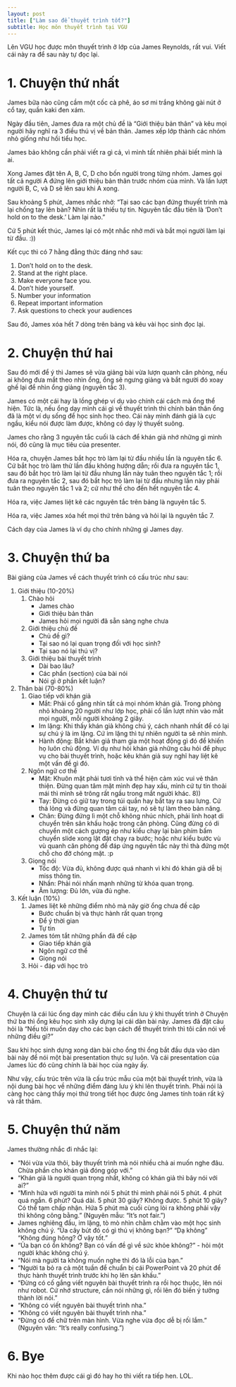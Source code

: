 ```yaml
---
layout: post
title: ["Làm sao để thuyết trình tốt?"]
subtitle: Học môn thuyết trình tại VGU
---
```

Lên VGU học được môn thuyết trình ở lớp của James Reynolds, rất vui. Viết cái này ra để sau này tự đọc lại.

# 1. Chuyện thứ nhất

James bữa nào cũng cầm một cốc cà phê, áo sơ mi trắng không gài nút ở cổ tay, quần kaki đen xám.

Ngày đầu tiên, James đưa ra một chủ đề là “Giới thiệu bản thân” và kêu mọi người hãy nghĩ ra 3 điều thú vị về bản thân. James xếp lớp thành các nhóm nhỏ giống như hồi tiểu học.

James bảo không cần phải viết ra gì cả, vì mình tất nhiên phải biết mình là ai.

Xong James đặt tên A, B, C, D cho bốn người trong từng nhóm. James gọi tất cả người A đứng lên giới thiệu bản thân trước nhóm của mình. Và lần lượt người B, C, và D sẽ lên sau khi A xong.

Sau khoảng 5 phút, James nhắc nhở: “Tại sao các bạn đứng thuyết trình mà lại chống tay lên bàn? Nhìn rất là thiếu tự tin. Nguyên tắc đầu tiên là ‘Don’t hold on to the desk.’ Làm lại nào.”

Cứ 5 phút kết thúc, James lại có một nhắc nhở mới và bắt mọi người làm lại từ đầu. :))

Kết cục thì có 7 hằng đẳng thức đáng nhớ sau:

1. Don’t hold on to the desk.
2. Stand at the right place.
3. Make everyone face you.
4. Don’t hide yourself.
5. Number your information
6. Repeat important information
7. Ask questions to check your audiences

Sau đó, James xóa hết 7 dòng trên bảng và kêu vài học sinh đọc lại.

# 2. Chuyện thứ hai

Sau đó mới để ý thì James sẽ vừa giảng bài vừa lượn quanh căn phòng, nếu ai không đưa mắt theo nhìn ổng, ổng sẽ ngưng giảng và bắt người đó xoay ghế lại để nhìn ổng giảng (nguyên tắc 3).

James có một cái hay là lồng ghép ví dụ vào chính cái cách mà ổng thể hiện. Tức là, nếu ổng dạy mình cái gì về thuyết trình thì chính bản thân ổng đã là một ví dụ sống để học sinh học theo. Cái này mình đánh giá là cực ngầu, kiểu nói được làm được, không có dạy lý thuyết suông.

James cho rằng 3 nguyên tắc cuối là cách để khán giả nhớ những gì mình nói, đó cũng là mục tiêu của presenter.

Hóa ra, chuyện James bắt học trò làm lại từ đầu nhiều lần là nguyên tắc 6. Cứ bắt học trò làm thử lần đầu không hướng dẫn; rồi đưa ra nguyên tắc 1, sau đó bắt học trò làm lại từ đầu nhưng lần này tuân theo nguyên tắc 1; rồi đưa ra nguyên tắc 2, sau đó bắt học trò làm lại từ đầu nhưng lần này phải tuân theo nguyên tắc 1 và 2; cứ như thế cho đến hết nguyên tắc 4.

Hóa ra, việc James liệt kê các nguyên tắc trên bảng là nguyên tắc 5.

Hóa ra, việc James xóa hết mọi thứ trên bảng và hỏi lại là nguyên tắc 7.

Cách dạy của James là ví dụ cho chính những gì James dạy.

# 3. Chuyện thứ ba

Bài giảng của James về cách thuyết trình có cấu trúc như sau:

1. Giới thiệu (10-20%)
    1. Chào hỏi
        - James chào
        - Giới thiệu bản thân
        - James hỏi mọi người đã sẵn sàng nghe chưa
    2. Giới thiệu chủ đề
        - Chủ đề gì?
        - Tại sao nó lại quan trọng đối với học sinh?
        - Tại sao nó lại thú vị?
    3. Giới thiệu bài thuyết trình
        - Dài bao lâu?
        - Các phần (section) của bài nói
        - Nói gì ở phần kết luận?
2. Thân bài (70-80%)
    1. Giao tiếp với khán giả
        - Mắt: Phải cố gắng nhìn tất cả mọi nhóm khán giả. Trong phòng nhỏ khoảng 20 người như lớp học, phải cố lần lượt nhìn vào mắt mọi người, mỗi người khoảng 2 giây.
        - Im lặng: Khi thấy khán giả không chú ý, cách nhanh nhất để có lại sự chú ý là im lặng. Cứ im lặng thì tự nhiên người ta sẽ nhìn mình.
        - Hành động: Bắt khán giả tham gia một hoạt động gì đó để khiến họ luôn chủ động. Ví dụ như hỏi khán giả những câu hỏi để phục vụ cho bài thuyết trình, hoặc kêu khán giả suy nghĩ hay liệt kê một vấn đề gì đó.
    2. Ngôn ngữ cơ thể
        - Mặt: Khuôn mặt phải tươi tỉnh và thể hiện cảm xúc vui vẻ thân thiện. Đừng quan tâm mặt mình đẹp hay xấu, mình cứ tự tin thoải mái thì mình sẽ trông rất ngầu trong mắt người khác. 8))
        - Tay: Đừng có giữ tay trong túi quần hay bắt tay ra sau lưng. Cứ thả lỏng và đừng quan tâm cái tay, nó sẽ tự làm theo bản năng.
        - Chân: Đừng đứng lì một chỗ không nhúc nhích, phải linh hoạt di chuyển trên sân khấu hoặc trong căn phòng. Cũng đừng có di chuyển một cách gượng ép như kiểu chạy lại bàn phím bấm chuyển slide xong lật đật chạy ra bước; hoặc như kiểu bước vù vù quanh căn phòng để đáp ứng nguyên tắc này thì thà đứng một chỗ cho đỡ chóng mặt. :p
    3. Giọng nói
        - Tốc độ: Vừa đủ, không được quá nhanh vì khi đó khán giả dễ bị miss thông tin.
        - Nhấn: Phải nói nhấn mạnh những từ khóa quan trọng.
        - Âm lượng: Đủ lớn, vừa đủ nghe.
3. Kết luận (10%)
    1. James liệt kê những điểm nhỏ mà nãy giờ ổng chưa đề cập
        - Bước chuẩn bị và thực hành rất quan trọng
        - Để ý thời gian
        - Tự tin
    2. James tóm tắt những phần đã đề cập
        - Giao tiếp khán giả
        - Ngôn ngữ cơ thể
        - Giọng nói
    3. Hỏi - đáp với học trò

# 4. Chuyện thứ tư

Chuyện là cái lúc ổng dạy mình các điều cần lưu ý khi thuyết trình ở Chuyện thứ ba thì ổng kêu học sinh xây dựng lại cái dàn bài này. James đã đặt câu hỏi là “Nếu tôi muốn dạy cho các bạn cách để thuyết trình thì tôi cần nói về những điều gì?”

Sau khi học sinh dựng xong dàn bài cho ổng thì ổng bắt đầu dựa vào dàn bài này để nói một bài presentation thực sự luôn. Và cái presentation của James lúc đó cũng chính là bài học của ngày ấy.

Như vậy, cấu trúc trên vừa là cấu trúc mẫu của một bài thuyết trình, vừa là nội dung bài học về những điểm đáng lưu ý khi lên thuyết trình. Phải nói là càng học càng thấy mọi thứ trong tiết học được ông James tính toán rất kỹ và rất thâm.

# 5. Chuyện thứ năm

James thường nhắc đi nhắc lại:

- “Nói vừa vừa thôi, bây thuyết trình mà nói nhiều chả ai muốn nghe đâu. Chừa phần cho khán giả đóng góp với.”
- “Khán giả là người quan trọng nhất, không có khán giả thì bây nói với ai?”
- “Mình hứa với người ta mình nói 5 phút thì mình phải nói 5 phút. 4 phút quá ngắn. 6 phút? Quá dài. 5 phút 30 giây? Không được. 5 phút 10 giây? Có thể tạm chấp nhận. Hứa 5 phút mà cuối cùng lòi ra không phải vậy thì không công bằng.” (Nguyên mẫu: “It’s not fair.”)
- James nghiêng đầu, im lặng, tò mò nhìn chằm chằm vào một học sinh không chú ý. “Ủa cây bút đó có gì thú vị không bạn?” “Dạ không” “Không đúng hông? Ờ vậy tốt.”
- “Ủa bạn có ổn không? Bạn có vấn đề gì về sức khỏe không?” - hỏi một người khác không chú ý.
- “Nói mà người ta không muốn nghe thì đó là lỗi của bạn.”
- “Người ta bỏ ra cả một tuần để chuẩn bị cái PowerPoint và 20 phút để thực hành thuyết trình trước khi họ lên sân khấu.”
- “Đừng có cố gắng viết nguyên bài thuyết trình ra rồi học thuộc, lên nói như robot. Cứ nhớ structure, cần nói những gì, rồi lên đó biến ý tưởng thành lời nói.”
- “Không có viết nguyên bài thuyết trình nha.”
- “Không có viết nguyên bài thuyết trình nha.”
- “Đừng có để chữ trên màn hình. Vừa nghe vừa đọc dễ bị rối lắm.” (Nguyên văn: “It’s really confusing.”)

# 6. Bye

Khi nào học thêm được cái gì đó hay ho thì viết ra tiếp hen. LOL.
